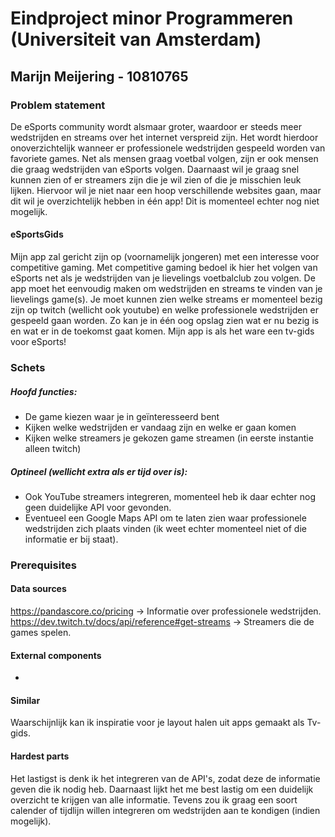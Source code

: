 # Eindproject minor Programmeren (Universiteit van Amsterdam)

## Marijn Meijering - 10810765
  
### Problem statement
De eSports community wordt alsmaar groter, waardoor er steeds meer wedstrijden en streams over het internet verspreid zijn. Het wordt hierdoor onoverzichtelijk wanneer er professionele wedstrijden gespeeld worden van favoriete games. Net als mensen graag voetbal volgen, zijn er ook mensen die graag wedstrijden van eSports volgen. Daarnaast wil je graag snel kunnen zien of er streamers zijn die je wil zien of die je misschien leuk lijken. Hiervoor wil je niet naar een hoop verschillende websites gaan, maar dit wil je overzichtelijk hebben in één app! Dit is momenteel echter nog niet mogelijk.

#### eSportsGids
Mijn app zal gericht zijn op (voornamelijk jongeren) met een interesse voor competitive gaming. Met competitive gaming bedoel ik hier het volgen van eSports net als je wedstrijden van je lievelings voetbalclub zou volgen. De app moet het eenvoudig maken om wedstrijden en streams te vinden van je lievelings game(s). Je moet kunnen zien welke streams er momenteel bezig zijn op twitch (wellicht ook youtube) en welke professionele wedstrijden er gespeeld gaan worden.
Zo kan je in één oog opslag zien wat er nu bezig is en wat er in de toekomst gaat komen. Mijn app is als het ware een tv-gids voor eSports!

### Schets

##### Hoofd functies:
*	De game kiezen waar je in geïnteresseerd bent
*	Kijken welke wedstrijden er vandaag zijn en welke er gaan komen
*	Kijken welke streamers je gekozen game streamen (in eerste instantie alleen twitch)

##### Optineel (wellicht extra als er tijd over is):
* Ook YouTube streamers integreren, momenteel heb ik daar echter nog geen duidelijke API voor gevonden.
* Eventueel een Google Maps API om te laten zien waar professionele wedstrijden zich plaats vinden (ik weet echter momenteel niet of die informatie er bij staat).

### Prerequisites

#### Data sources
https://pandascore.co/pricing -> Informatie over professionele wedstrijden.
https://dev.twitch.tv/docs/api/reference#get-streams -> Streamers die de games spelen.

#### External components
-

#### Similar
Waarschijnlijk kan ik inspiratie voor je layout halen uit apps gemaakt als Tv-gids.

#### Hardest parts
Het lastigst is denk ik het integreren van de API's, zodat deze de informatie geven die ik nodig heb. Daarnaast lijkt het me best lastig om een duidelijk overzicht te krijgen van alle informatie.
Tevens zou ik graag een soort calender of tijdlijn willen integreren om wedstrijden aan te kondigen (indien mogelijk).
